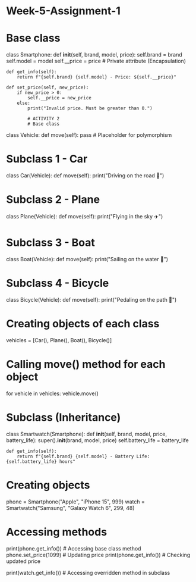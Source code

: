 # Week-5-Assignment-1
# Base class
class Smartphone:
    def __init__(self, brand, model, price):
        self.brand = brand
        self.model = model
        self.__price = price  # Private attribute (Encapsulation)

    def get_info(self):
        return f"{self.brand} {self.model} - Price: ${self.__price}"

    def set_price(self, new_price):
        if new_price > 0:
            self.__price = new_price
        else:
            print("Invalid price. Must be greater than 0.")

            # ACTIVITY 2
            # Base class
class Vehicle:
    def move(self):
        pass  # Placeholder for polymorphism

# Subclass 1 - Car
class Car(Vehicle):
    def move(self):
        print("Driving on the road 🚗")

# Subclass 2 - Plane
class Plane(Vehicle):
    def move(self):
        print("Flying in the sky ✈️")

# Subclass 3 - Boat
class Boat(Vehicle):
    def move(self):
        print("Sailing on the water 🚢")

# Subclass 4 - Bicycle
class Bicycle(Vehicle):
    def move(self):
        print("Pedaling on the path 🚴")

# Creating objects of each class
vehicles = [Car(), Plane(), Boat(), Bicycle()]

# Calling move() method for each object
for vehicle in vehicles:
    vehicle.move()


# Subclass (Inheritance)
class Smartwatch(Smartphone):
    def __init__(self, brand, model, price, battery_life):
        super().__init__(brand, model, price)
        self.battery_life = battery_life

    def get_info(self):
        return f"{self.brand} {self.model} - Battery Life: {self.battery_life} hours"

# Creating objects
phone = Smartphone("Apple", "iPhone 15", 999)
watch = Smartwatch("Samsung", "Galaxy Watch 6", 299, 48)

# Accessing methods
print(phone.get_info())  # Accessing base class method
phone.set_price(1099)    # Updating price
print(phone.get_info())  # Checking updated price

print(watch.get_info())  # Accessing overridden method in subclass
